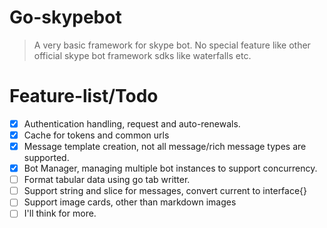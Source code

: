 # Go-skypebot
> A very basic framework for skype bot.
> No special feature like other official skype bot framework sdks like waterfalls etc.

# Feature-list/Todo
- [x] Authentication handling, request and auto-renewals.
- [x] Cache for tokens and common urls
- [x] Message template creation, not all message/rich message types are supported.
- [x] Bot Manager, managing multiple bot instances to support concurrency.
- [ ] Format tabular data using go tab writter.
- [ ] Support string and slice for messages, convert current to interface{}
- [ ] Support image cards, other than markdown images
- [ ] I'll think for more.
